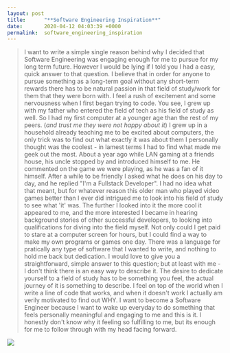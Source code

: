 ```yaml
---
layout: post
title:      "**Software Engineering Inspiration**"
date:       2020-04-12 04:03:39 +0000
permalink:  software_engineering_inspiration
---
```



>  I want to write a simple single reason behind why I decided that Software Engineering was engaging enough for me to pursue for my long term future. However I would be lying if I told you I had a easy, quick answer to that question. I believe that in order for anyone to pursue something as a long-term goal without any short-term rewards there has to be natural passion in that field of study/work for them that they were born with. I feel a rush of excitement and some nervousness when I first began trying to code. You see, I grew up with my father who entered the field of tech as his field of study as well. So I had my first computer at a younger age than the rest of my peers. (*and trust me they were not happy about it*) I grew up in a household already teaching me to be excited about computers, the only trick was to find out what exactly it was about them I personally thought was the coolest - in lamest terms I had to find what made me geek out the most. About a year ago while LAN gaming at a friends house, his uncle stopped by and introduced himself to me. He commented on the game we were playing, as he was a fan of it himself. After a while to be friendly I asked what he does on his day to day, and he replied "I'm a Fullstack Developer". I had no idea what that meant, but for whatever reason this older man who played video games better than I ever did intrigued me to look into his field of study to see what 'it' was. The further I looked into it the more cool it appeared to me, and the more interested I became in hearing background stories of other successful developers, to looking into qualifications for diving into the field myself. Not only could I get paid to stare at a computer screen for hours, but I could find a way to make my own programs or games one day. There was a language for pratically any type of software that I wanted to write, and nothing to hold me back but dedication. I would love to give you a straightforward, simple answer to this question; but at least with me - I don't think there is an easy way to describe it. The desire to dedicate yourself to a field of study has to be something you feel, the actual journey of it is something to describe. I feel on top of the world when I write a line of code that works, and when it doesn't work I actually am verily motivated to find out WHY. I want to become a Software Engineer because I want to wake up everyday to do something that feels personally meaningful and engaging to me and this is it. I honestly don't know why it feeling so fulfilling to me, but its enough for me to follow through with my head facing forward.
> 
![](https://i.imgur.com/sz0jsnr.png)

